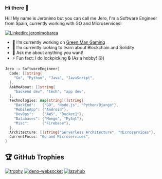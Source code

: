 ### Hi there 👋

Hi!! My name is Jeronimo but you can call me Jero, I'm a Software Engineer from Spain, currently working with GO and Microservices!

[![Linkedin: jeronimobarea](https://img.shields.io/badge/-Linkedin-blue?style=flat-square&logo=Linkedin&logoColor=white&link=https://www.linkedin.com/in/jeronimobarealucas/)](https://www.linkedin.com/in/jeronimobarealucas/)

- 🔭 I’m currently working on [Green Man Gaming](https://www.greenmangaming.com/)
- 🌱 I’m currently looking to learn about Blockchain and Solidity
- 💬 Ask me about anything you want!
- ⚡ Fun fact: I do lockpicking 🔒 (As a hobby! 😜)

```go
Jero := SoftwareEngineer{
  Code: []string{
    "Go", "Python", "Java", "JavaScript",
  },
  AskMeAbout: []string{
    "backend dev", "tech", "app dev",
  },
  Technologies: map[string][]string{
    "BackEnd":   {"GO", "Node.js", "Python/Django"},
    "MobileApp": {"Android"},
    "DevOps":    {"AWS", "Docker🐳"},
    "Databases": {"Mongo", "MySql"},
    "Misc":      {"Firebase"},
  },
  Architecture: []string{"Serverless Architecture", "Microservices"},
  CurrentFocus: "Go and Microservices",
}
```

## 🏆 GitHub Trophies
[![trophy](https://github-profile-trophy.vercel.app/?username=jeronimobarea&theme=onedark&column=8)](https://github.com/ryo-ma/github-profile-trophy)
[![deno-websocket](https://github-readme-stats.vercel.app/api/pin/?username=jeronimobarea&repo=jeronimobarea&theme=monokai)](https://github.com/jeronimobarea/jeronimobarea)
[![lazyhub](https://github-readme-stats.vercel.app/api/pin/?username=jeronimobarea&repo=jeronimobarea&theme=monokai)](https://github.com/jeronimobarea/jeronimobarea)

